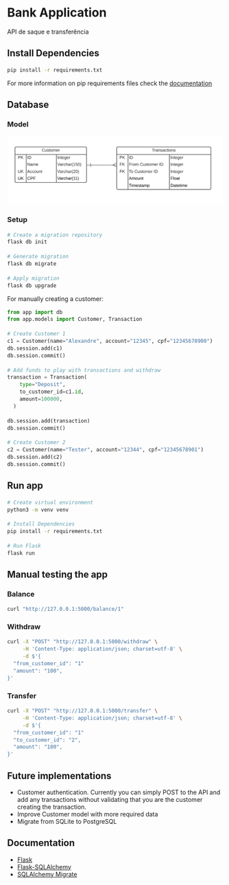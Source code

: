 # Bank Application

API de saque e transferência

## Install Dependencies

```bash
pip install -r requirements.txt
```

For more information on pip requirements files check the [documentation](https://pip.pypa.io/en/stable/reference/pip_install/#requirements-file-format)

## Database

### Model

![Entity Relationship Diagram](docs/imgs/erd.png)

### Setup

```bash
# Create a migration repository
flask db init

# Generate migration
flask db migrate

# Apply migration
flask db upgrade
```

For manually creating a customer:

```python
from app import db
from app.models import Customer, Transaction

# Create Customer 1
c1 = Customer(name="Alexandre", account="12345", cpf="12345678900")
db.session.add(c1)
db.session.commit()

# Add funds to play with transactions and withdraw
transaction = Transaction(
    type="Deposit",
    to_customer_id=c1.id,
    amount=100000,
  )

db.session.add(transaction)
db.session.commit()

# Create Customer 2
c2 = Customer(name="Tester", account="12344", cpf="12345678901")
db.session.add(c2)
db.session.commit()
```

## Run app

```bash
# Create virtual environment
python3 -m venv venv

# Install Dependencies
pip install -r requirements.txt

# Run Flask
flask run
```

## Manual testing the app

### Balance

```bash
curl "http://127.0.0.1:5000/balance/1"
```

### Withdraw

```bash
curl -X "POST" "http://127.0.0.1:5000/withdraw" \
     -H 'Content-Type: application/json; charset=utf-8' \
     -d $'{
  "from_customer_id": "1"
  "amount": "100",
}'
```

### Transfer

```bash
curl -X "POST" "http://127.0.0.1:5000/transfer" \
     -H 'Content-Type: application/json; charset=utf-8' \
     -d $'{
  "from_customer_id": "1"
  "to_customer_id": "2",
  "amount": "100",
}'
```

## Future implementations

* Customer authentication. Currently you can simply POST to the API and add any transactions without validating that you are the customer creating the transaction.
* Improve Customer model with more required data
* Migrate from SQLite to PostgreSQL

## Documentation

* [Flask](https://flask.palletsprojects.com/en/1.1.x/quickstart/#a-minimal-application)
* [Flask-SQLAlchemy](https://flask-sqlalchemy.palletsprojects.com/en/2.x/)
* [SQLAlchemy Migrate](https://opendev.org/x/sqlalchemy-migrate)
